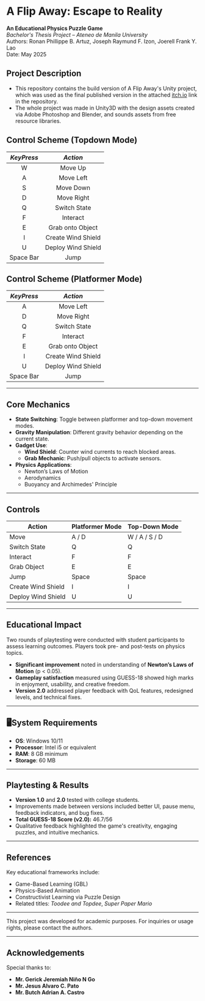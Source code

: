 # A Flip Away: Escape to Reality

**An Educational Physics Puzzle Game**  
_Bachelor's Thesis Project – Ateneo de Manila University_  
Authors: Ronan Phillippe B. Artuz, Joseph Raymund F. Izon, Joerell Frank Y. Lao  
Date: May 2025  

## Project Description
- This repository contains the build version of A Flip Away's Unity project, which was used as the final published version in the attached [itch.io](https://phloonn.itch.io/aflipaway) link in the repository.
- The whole project was made in Unity3D with the design assets created via Adobe Photoshop and Blender, and sounds assets from free resource libraries. 


## Control Scheme (Topdown Mode)
| **_KeyPress_** |    **_Action_**    |
|:--------------:|:------------------:|
| W              | Move Up            |
| A              | Move Left          |
| S              | Move Down          |
| D              | Move Right         |
| Q              | Switch State       |
| F              | Interact           |
| E              | Grab onto Object   |
| I              | Create Wind Shield |
| U              | Deploy Wind Shield |
| Space Bar      | Jump               |

## Control Scheme (Platformer Mode)
| **_KeyPress_** |    **_Action_**    |
|:--------------:|:------------------:|
| A              | Move Left          |
| D              | Move Right         |
| Q              | Switch State       |
| F              | Interact           |
| E              | Grab onto Object   |
| I              | Create Wind Shield |
| U              | Deploy Wind Shield |
| Space Bar      | Jump               |


---

## Core Mechanics

- **State Switching**: Toggle between platformer and top-down movement modes.
- **Gravity Manipulation**: Different gravity behavior depending on the current state.
- **Gadget Use**:
  - **Wind Shield**: Counter wind currents to reach blocked areas.
  - **Grab Mechanic**: Push/pull objects to activate sensors.
- **Physics Applications**:
  - Newton’s Laws of Motion
  - Aerodynamics
  - Buoyancy and Archimedes' Principle

---

## Controls

| Action               | Platformer Mode | Top-Down Mode |
|----------------------|----------------|----------------|
| Move                 | A / D          | W / A / S / D  |
| Switch State         | Q              | Q              |
| Interact             | F              | F              |
| Grab Object          | E              | E              |
| Jump                 | Space          | Space          |
| Create Wind Shield   | I              | I              |
| Deploy Wind Shield   | U              | U              |

---

## Educational Impact

Two rounds of playtesting were conducted with student participants to assess learning outcomes. Players took pre- and post-tests on physics topics.

- **Significant improvement** noted in understanding of **Newton’s Laws of Motion** (p < 0.05).
- **Gameplay satisfaction** measured using GUESS-18 showed high marks in enjoyment, usability, and creative freedom.
- **Version 2.0** addressed player feedback with QoL features, redesigned levels, and technical fixes.

---

## 🖥System Requirements

- **OS**: Windows 10/11  
- **Processor**: Intel i5 or equivalent  
- **RAM**: 8 GB minimum  
- **Storage**: 60 MB  

---

## Playtesting & Results

- **Version 1.0** and **2.0** tested with college students.
- Improvements made between versions included better UI, pause menu, feedback indicators, and bug fixes.
- **Total GUESS-18 Score (v2.0):** 46.7/56  
- Qualitative feedback highlighted the game's creativity, engaging puzzles, and intuitive mechanics.

---

## References

Key educational frameworks include:
- Game-Based Learning (GBL)
- Physics-Based Animation
- Constructivist Learning via Puzzle Design
- Related titles: *Toodee and Topdee*, *Super Paper Mario*

---


This project was developed for academic purposes. For inquiries or usage rights, please contact the authors.

---

## Acknowledgements

Special thanks to:
- **Mr. Gerick Jeremiah Niño N Go**  
- **Mr. Jesus Alvaro C. Pato**  
- **Mr. Butch Adrian A. Castro**  


